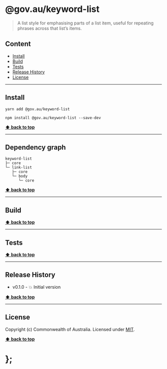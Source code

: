 @gov.au/keyword-list
============

> A list style for emphasising parts of a list item, useful for repeating phrases across that list’s items. 


## Content

* [Install](#install)
* [Build](#build)
* [Tests](#tests)
* [Release History](#release-history)
* [License](#license)


----------------------------------------------------------------------------------------------------------------------------------------------------------------


## Install


```shell
yarn add @gov.au/keyword-list
```

```shell
npm install @gov.au/keyword-list --save-dev
```


**[⬆ back to top](#content)**


----------------------------------------------------------------------------------------------------------------------------------------------------------------


## Dependency graph

```shell
keyword-list
├─ core
└─ link-list
   ├─ core
   └─ body
      └─ core
```


**[⬆ back to top](#content)**


----------------------------------------------------------------------------------------------------------------------------------------------------------------


## Build


**[⬆ back to top](#content)**


----------------------------------------------------------------------------------------------------------------------------------------------------------------


## Tests


**[⬆ back to top](#content)**


----------------------------------------------------------------------------------------------------------------------------------------------------------------


## Release History

* v0.1.0 - 💥 Initial version


**[⬆ back to top](#content)**


----------------------------------------------------------------------------------------------------------------------------------------------------------------


## License

Copyright (c) Commonwealth of Australia.
Licensed under [MIT](https://raw.githubusercontent.com/govau/uikit/packages/core/master/LICENSE).


**[⬆ back to top](#content)**

# };
